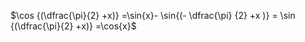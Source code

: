 $\cos {(\dfrac{\pi}{2} +x)} =\sin{x}- \sin{(- \dfrac{\pi} {2} +x )} = \sin {(\dfrac{\pi}{2} +x)} =\cos{x}$